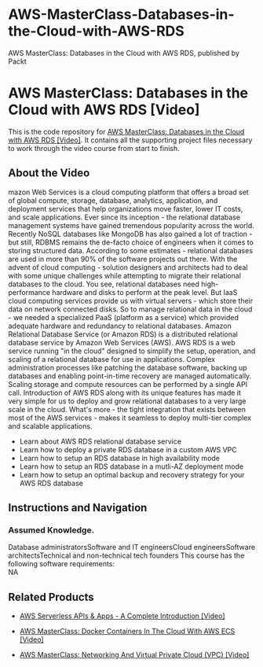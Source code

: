 


# AWS-MasterClass-Databases-in-the-Cloud-with-AWS-RDS
AWS MasterClass: Databases in the Cloud with AWS RDS, published by Packt
# AWS MasterClass: Databases in the Cloud with AWS RDS [Video]
This is the code repository for [AWS MasterClass: Databases in the Cloud with AWS RDS [Video]](https://www.packtpub.com/application-development/aws-masterclass-databases-cloud-aws-rds-video). It contains all the supporting project files necessary to work through the video course from start to finish.
## About the Video 
mazon Web Services is a cloud computing platform that offers a broad set of global compute, storage, database, analytics, application, and deployment services that help organizations move faster, lower IT costs, and scale applications. Ever since its inception - the relational database management systems have gained tremendous popularity across the world. Recently NoSQL databases like MongoDB has also gained a lot of traction - but still, RDBMS remains the de-facto choice of engineers when it comes to storing structured data. According to some estimates - relational databases are used in more than 90% of the software projects out there. With the advent of cloud computing - solution designers and architects had to deal with some unique challenges while attempting to migrate their relational databases to the cloud. You see, relational databases need high-performance hardware and disks to perform at the peak level. But IaaS cloud computing services provide us with virtual servers - which store their data on network connected disks. So to manage relational data in the cloud - we needed a specialized PaaS (platform as a service) which provided adequate hardware and redundancy to relational databases. Amazon Relational Database Service (or Amazon RDS) is a distributed relational database service by Amazon Web Services (AWS). AWS RDS is a web service running "in the cloud" designed to simplify the setup, operation, and scaling of a relational database for use in applications. Complex administration processes like patching the database software, backing up databases and enabling point-in-time recovery are managed automatically. Scaling storage and compute resources can be performed by a single API call. Introduction of AWS RDS along with its unique features has made it very simple for us to deploy and grow relational databases to a very large scale in the cloud. What's more - the tight integration that exists between most of the AWS services - makes it seamless to deploy multi-tier complex and scalable applications.
<DIV class=book-info-will-learn-text>
<UL>
<LI>Learn about AWS RDS relational database service
<LI>Learn how to deploy a private RDS database in a custom AWS VPC
<LI>Learn how to setup an RDS database in high availability mode
<LI>Learn how to setup an RDS database in a mutli-AZ deployment mode
<LI>Learn how to setup an optimal backup and recovery strategy for your AWS RDS database</LI></UL></DIV>

## Instructions and Navigation
### Assumed Knowledge.
Database administratorsSoftware and IT engineersCloud engineersSoftware architectsTechnical and non-technical tech founders
This course has the following software requirements:<br/>
NA

## Related Products
* [AWS Serverless APIs & Apps - A Complete Introduction [Video]](https://www.packtpub.com/virtualization-and-cloud/aws-serverless-apis-apps-complete-introduction-video)

* [AWS MasterClass: Docker Containers In The Cloud With AWS ECS [Video]](https://www.packtpub.com/application-development/aws-masterclass-docker-containers-cloud-aws-ecs-video)

* [AWS MasterClass: Networking And Virtual Private Cloud (VPC) [Video]](https://www.packtpub.com/virtualization-and-cloud/aws-masterclass-networking-and-virtual-private-cloud-vpc-video)

